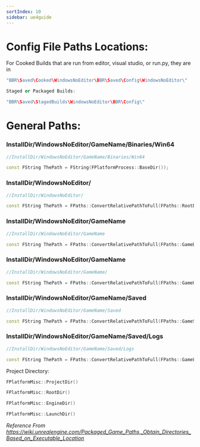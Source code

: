 ```yaml
---
sortIndex: 10
sidebar: ue4guide
---
```


# Config File Paths Locations:

For Cooked Builds that are run from editor, visual studio, or run.py, they are in

```cpp
"BBR\Saved\Cooked\WindowsNoEditor\BBR\Saved\Config\WindowsNoEditor\"

Staged or Packaged Builds:

"BBR\Saved\StagedBuilds\WindowsNoEditor\BBR\Config\"
```

# General Paths:

### InstallDir/WindowsNoEditor/GameName/Binaries/Win64

```cpp
//InstallDir/WindowsNoEditor/GameName/Binaries/Win64

const FString ThePath = FString(FPlatformProcess::BaseDir());
```

### InstallDir/WindowsNoEditor/

```cpp
//InstallDir/WindowsNoEditor/

const FString ThePath = FPaths::ConvertRelativePathToFull(FPaths::RootDir());
```

### InstallDir/WindowsNoEditor/GameName

```cpp
//InstallDir/WindowsNoEditor/GameName

const FString ThePath = FPaths::ConvertRelativePathToFull(FPaths::GameDir());
```

### InstallDir/WindowsNoEditor/GameName

```cpp
//InstallDir/WindowsNoEditor/GameName/

const FString ThePath = FPaths::ConvertRelativePathToFull(FPaths::GameUserDir());
```

### InstallDir/WindowsNoEditor/GameName/Saved

```cpp
//InstallDir/WindowsNoEditor/GameName/Saved

const FString ThePath = FPaths::ConvertRelativePathToFull(FPaths::GameSavedDir());
```

### InstallDir/WindowsNoEditor/GameName/Saved/Logs

```cpp
//InstallDir/WindowsNoEditor/GameName/Saved/Logs

const FString ThePath = FPaths::ConvertRelativePathToFull(FPaths::GameLogDir());
```

Project Directory:

```cpp
FPlatformMisc::ProjectDir()

FPlatformMisc::RootDir()

FPlatformMisc::EngineDir()

FPlatformMisc::LaunchDir()
```

*Reference From <https://wiki.unrealengine.com/Packaged_Game_Paths,_Obtain_Directories_Based_on_Executable_Location>*
